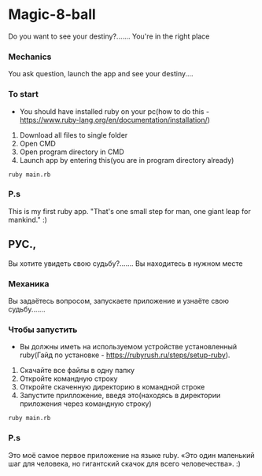 # Magic-8-ball
Do you want to see your destiny?.......  You're in the right place

### Mechanics
You ask question, launch the app and see your destiny....

### To start

- You should have installed ruby on your pc(how to do this - https://www.ruby-lang.org/en/documentation/installation/)
1. Download all files to single folder
2. Open CMD
3. Open program directory in CMD
4. Launch app by entering this(you are in program directory already)
```
ruby main.rb
```

### P.s
This is my first ruby app. "That's one small step for man, one giant leap for mankind." :)


## РУС.,
Вы хотите увидеть свою судьбу?....... Вы находитесь в нужном месте

### Механика
Вы задаётесь вопросом, запускаете приложение и узнаёте свою судьбу.......

### Чтобы запустить

- Вы должны иметь на используемом устройстве установленный ruby(Гайд по установке - https://rubyrush.ru/steps/setup-ruby).
1) Скачайте все файлы в одну папку
2) Откройте командную строку
3) Откройте скаченную директорию в командной строке
4) Запустите прилложение, введя это(находясь в директории приложения через командную строку)
```
ruby main.rb
```

### P.s
Это моё самое первое приложение на языке ruby. «Это один маленький шаг для человека, но гигантский скачок для всего человечества». :)



